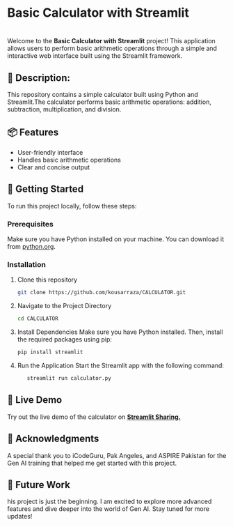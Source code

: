 # Basic Calculator with Streamlit
# 
Welcome to the **Basic Calculator with Streamlit** project! This application allows users to perform basic arithmetic operations through a simple and interactive web interface built using the Streamlit framework.

## 📜 Description:
This repository contains a simple calculator built using Python and Streamlit.The calculator performs basic arithmetic operations: addition, subtraction, multiplication, and division.
<br>
## 📦 Features

* User-friendly interface
* Handles basic arithmetic operations
* Clear and concise output

## 🚀 Getting Started

To run this project locally, follow these steps:

### Prerequisites

Make sure you have Python installed on your machine. You can download it from [python.org](https://www.python.org/downloads/).

### Installation

1. Clone this repository
   ```bash
   git clone https://github.com/kousarraza/CALCULATOR.git
2. Navigate to the Project Directory
   ```bash
   cd CALCULATOR
3. Install Dependencies
   Make sure you have Python installed. Then, install the required packages using pip:
   ```bash 
   pip install streamlit

5. Run the Application
Start the Streamlit app with the following command:
   ```bash
      streamlit run calculator.py

## 🔗 Live Demo
Try out the live demo of the calculator on **[Streamlit Sharing.](https://krcalculator.streamlit.app/)**

## 🙏 Acknowledgments
A special thank you to iCodeGuru, Pak Angeles, and ASPIRE Pakistan for the Gen AI training that helped me get started with this project.

## 📣 Future Work
his project is just the beginning. I am excited to explore more advanced features and dive deeper into the world of Gen AI. Stay tuned for more updates!

